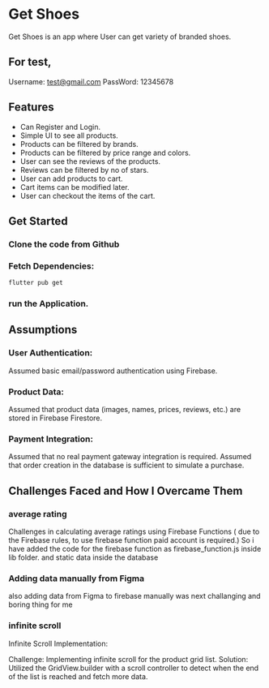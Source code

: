 # Get Shoes

Get Shoes is an app where User can get variety of branded shoes.

## For test,

Username: test@gmail.com
PassWord: 12345678

## Features

- Can Register and Login.
- Simple UI to see all products.
- Products can be filtered by brands.
- Products can be filtered by price range and colors.
- User can see the reviews of the products.
- Reviews can be filtered by no of stars.
- User can add products to cart.
- Cart items can be modified later.
- User can checkout the items of the cart.

## Get Started

### Clone the code from Github

### Fetch Dependencies:

```bash
flutter pub get
```

### run the Application.

## Assumptions

### User Authentication:

Assumed basic email/password authentication using Firebase.

### Product Data:

Assumed that product data (images, names, prices, reviews, etc.) are stored in Firebase Firestore.

### Payment Integration:

Assumed that no real payment gateway integration is required.
Assumed that order creation in the database is sufficient to simulate a purchase.

## Challenges Faced and How I Overcame Them

### average rating

Challenges in calculating average ratings using Firebase Functions ( due to the Firebase rules, to use firebase function paid account is required.)
So i have added the code for the firebase function as firebase_function.js inside lib folder. and static data inside the database

### Adding data manually from Figma

also adding data from Figma to firebase manually was next challanging and boring thing for me

### infinite scroll

Infinite Scroll Implementation:

Challenge: Implementing infinite scroll for the product grid list.
Solution: Utilized the GridView.builder with a scroll controller to detect when the end of the list is reached and fetch more data.
